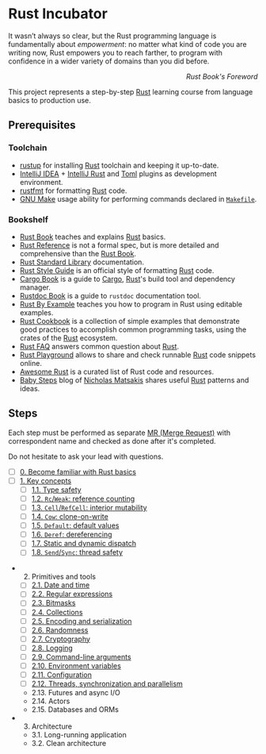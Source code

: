 Rust Incubator
==============

>>>
It wasn’t always so clear, but the Rust programming language is fundamentally about _empowerment_: no matter what kind of code you are writing now, Rust empowers you to reach farther, to program with confidence in a wider variety of domains than you did before.
_<div align="right">Rust Book's Foreword</div>_
>>>

This project represents a step-by-step [Rust] learning course from language basics to production use.




## Prerequisites


### Toolchain

- [rustup] for installing [Rust] toolchain and keeping it up-to-date.
- [IntelliJ IDEA] + [IntelliJ Rust] and [Toml][IntelliJ Toml] plugins as development environment.
- [rustfmt] for formatting [Rust] code.
- [GNU Make][Make] usage ability for performing commands declared in [`Makefile`].


### Bookshelf

- [Rust Book] teaches and explains [Rust] basics.
- [Rust Reference] is not a formal spec, but is more detailed and comprehensive than the [Rust Book].
- [Rust Standard Library] documentation.
- [Rust Style Guide] is an official style of formatting [Rust] code.
- [Cargo Book] is a guide to [Cargo], [Rust]'s build tool and dependency manager.
- [Rustdoc Book] is a guide to `rustdoc` documentation tool.
- [Rust By Example] teaches you how to program in Rust using editable examples.
- [Rust Cookbook] is a collection of simple examples that demonstrate good practices to accomplish common programming tasks, using the crates of the [Rust] ecosystem.
- [Rust FAQ] answers common question about [Rust].
- [Rust Playground] allows to share and check runnable [Rust] code snippets online.
- [Awesome Rust] is a curated list of Rust code and resources.
- [Baby Steps] blog of [Nicholas Matsakis](https://github.com/nikomatsakis) shares useful [Rust] patterns and ideas.




## Steps

Each step must be performed as separate [MR (Merge Request)][MR] with correspondent name and checked as done after it's completed.

Do not hesitate to ask your lead with questions.

- [ ] [0. Become familiar with Rust basics][Step 0]
- [ ] [1. Key concepts][Step 1]
    - [ ] [1.1. Type safety][Step 1.1]
    - [ ] [1.2. `Rc`/`Weak`: reference counting][Step 1.2]
    - [ ] [1.3. `Cell`/`RefCell`: interior mutability][Step 1.3]
    - [ ] [1.4. `Cow`: clone-on-write][Step 1.4]
    - [ ] [1.5. `Default`: default values][Step 1.5]
    - [ ] [1.6. `Deref`: dereferencing][Step 1.6]
    - [ ] [1.7. Static and dynamic dispatch][Step 1.7]
    - [ ] [1.8. `Send`/`Sync`: thread safety][Step 1.8]
- 2. Primitives and tools
    - [ ] [2.1. Date and time][Step 2.1]
    - [ ] [2.2. Regular expressions][Step 2.2]
    - [ ] [2.3. Bitmasks][Step 2.3]
    - [ ] [2.4. Collections][Step 2.4]
    - [ ] [2.5. Encoding and serialization][Step 2.5]
    - [ ] [2.6. Randomness][Step 2.6]
    - [ ] [2.7. Cryptography][Step 2.7]
    - [ ] [2.8. Logging][Step 2.8]
    - [ ] [2.9. Command-line arguments][Step 2.9]
    - [ ] [2.10. Environment variables][Step 2.10]
    - [ ] [2.11. Configuration][Step 2.11]
    - [ ] [2.12. Threads, synchronization and parallelism][Step 2.12]
    - 2.13. Futures and async I/O
    - 2.14. Actors
    - 2.15. Databases and ORMs
- 3. Architecture
    - 3.1. Long-running application
    - 3.2. Clean architecture





[Step 0]: 0_basics
[Step 1]: 1_key_concepts
[Step 1.1]: 1_key_concepts/1_1_type_safety
[Step 1.2]: 1_key_concepts/1_2_reference_counting
[Step 1.3]: 1_key_concepts/1_3_interior_mutability
[Step 1.4]: 1_key_concepts/1_4_clone_on_write
[Step 1.5]: 1_key_concepts/1_5_default_values
[Step 1.6]: 1_key_concepts/1_6_dereferencing
[Step 1.7]: 1_key_concepts/1_7_static_and_dynamic_dispatch
[Step 1.8]: 1_key_concepts/1_8_thread_safety
[Step 2.1]: 2_primitives_and_tools/2_1_date_and_time
[Step 2.2]: 2_primitives_and_tools/2_2_regular_expressions
[Step 2.3]: 2_primitives_and_tools/2_3_bitmasks
[Step 2.4]: 2_primitives_and_tools/2_4_collections
[Step 2.5]: 2_primitives_and_tools/2_5_encoding_and_serialization
[Step 2.6]: 2_primitives_and_tools/2_6_randomness
[Step 2.7]: 2_primitives_and_tools/2_7_cryptography
[Step 2.8]: 2_primitives_and_tools/2_8_logging
[Step 2.9]: 2_primitives_and_tools/2_9_command_line_arguments
[Step 2.10]: 2_primitives_and_tools/2_10_environment_variables
[Step 2.11]: 2_primitives_and_tools/2_11_configuration
[Step 2.12]: 2_primitives_and_tools/2_12_threads_synchronization_and_parallelism

[`Makefile`]: Makefile

[Awesome Rust]: https://github.com/rust-unofficial/awesome-rust
[Baby Steps]: http://smallcultfollowing.com/babysteps
[Cargo]: https://github.com/rust-lang/cargo
[Cargo Book]: https://doc.rust-lang.org/cargo
[Make]: https://www.gnu.org/software/make
[MR]: https://docs.gitlab.com/ce/user/project/merge_requests
[IntelliJ IDEA]: https://www.jetbrains.com/idea
[IntelliJ Rust]: https://intellij-rust.github.io
[IntelliJ Toml]: https://plugins.jetbrains.com/plugin/8195-toml
[Rust]: https://www.rust-lang.org
[Rust Book]: https://doc.rust-lang.org/book
[Rust By Example]: https://doc.rust-lang.org/rust-by-example
[Rust Cookbook]: https://rust-lang-nursery.github.io/rust-cookbook
[Rust FAQ]: https://www.rust-lang.org/faq.html
[Rust Playground]: https://play.rust-lang.org
[Rust Reference]: https://doc.rust-lang.org/reference
[Rust Standard Library]: https://doc.rust-lang.org/std
[Rust Style Guide]: https://github.com/rust-lang-nursery/fmt-rfcs/blob/master/guide/guide.md
[rustfmt]: https://github.com/rust-lang-nursery/rustfmt
[Rustdoc Book]: https://doc.rust-lang.org/rustdoc
[rustup]: https://rustup.rs
